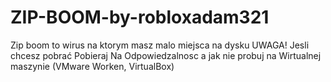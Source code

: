 # ZIP-BOOM-by-robloxadam321
Zip boom to wirus na ktorym masz malo miejsca na dysku
UWAGA! Jesli chcesz pobrać Pobieraj Na Odpowiedzalnosc a jak nie probuj na Wirtualnej maszynie (VMware Worken, VirtualBox)
